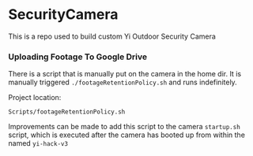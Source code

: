 # SecurityCamera

This is a repo used to build custom Yi Outdoor Security Camera


### Uploading Footage To Google Drive

There is a script that is manually put on the camera in the home dir. It is manually triggered `./footageRetentionPolicy.sh` and runs indefinitely. 

Project location:
```
Scripts/footageRetentionPolicy.sh
```

Improvements can be made to add this script to the camera `startup.sh` script, which is executed after the camera has booted up from within the named `yi-hack-v3`
